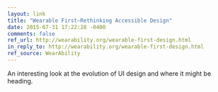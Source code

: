 ```yaml
---
layout: link
title: "Wearable First—Rethinking Accessible Design"
date: 2015-07-31 17:22:28 -0400
comments: false
ref_url: http://wearability.org/wearable-first-design.html
in_reply_to: http://wearability.org/wearable-first-design.html
ref_source: WearAbility
---
```


An interesting look at the evolution of UI design and where it might be heading.